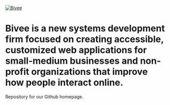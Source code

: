 [![Bivee](http://bivee.co/assets/images/logo.svg)](http://bivee.co/)

**Bivee** is a new systems development firm focused on creating accessible, customized web applications for small-medium businesses and non-profit organizations that improve how people interact online.
=================

Repository for our Github homepage.
